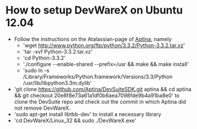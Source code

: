 # How to setup DevWareX on Ubuntu 12.04

- Follow the instructions on the Atalassian-page of [Aptina], namely
	- 'wget http://www.python.org/ftp/python/3.3.2/Python-3.3.2.tar.xz'
	- 'tar -xvf Python-3.3.2.tar.xz'
	- 'cd Python-3.3.2'
	- './configure --enable-shared --prefix=/usr && make && make install'
	- 'sudo ln -s /Library/Frameworks/Python.framework/Versions/3.3/Python /usr/lib/libpython3.3m.dylib'
- 'git clone https://github.com/Aptina/DevSuiteSDK.git aptina && cd aptina && git checkout 20e8f8e73a61a1df0b6aea7098fde9b4a91ba8e0' to clone the DevSuite repo and check out the commit in which Aptina did not remove DevWareX.
- 'sudo apt-get install libtbb-dev' to install a necessary library
- 'cd DevWareX/Linux_32 && sudo ./DevWareX.exe'

[Aptina]: https://aptina.atlassian.net/wiki/display/DEVS/DevWareX+Installation+Instructions+-+Linux
